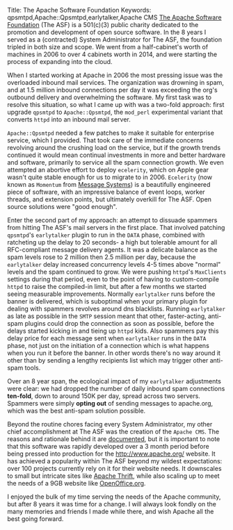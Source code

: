 Title: The Apache Software Foundation
Keywords: qpsmtpd,Apache::Qpsmtpd,earlytalker,Apache CMS
[The Apache Software Foundation](http://www.apache.org/) (The ASF) is a 501(c)(3) public
charity dedicated to the promotion and development of open source software.  In the 8 years
I served as a (contracted) System Administrator for The ASF, the foundation tripled in both
size and scope.  We went from a half-cabinet's worth of machines in 2006 to over 4 cabinets
worth in 2014, and were starting the process of expanding into the cloud.

When I started working at Apache in 2006 the most pressing issue was the overloaded inbound
mail services.  The organization was drowning in spam, and at 1.5 million inbound connections
per day it was exceeding the org's outbound delivery and overwhelming the software.  My first
task was to resolve this situation, so what I came up with was a two-fold approach: first
upgrade `qpsmtpd` to `Apache::Qpsmtpd`, the `mod_perl` experimental variant that converts `httpd`
into an inbound mail server.

`Apache::Qpsmtpd` needed a few patches to make it suitable for enterprise service, which I
provided.  That took care of the immediate concerns revolving around the crushing load on
the service, but if the growth trends continued it would mean continual investments in more
and better hardware and software, primarily to service all the spam connection growth. We
even attempted an abortive effort to deploy `ecelerity`, which on Apple gear wasn't quite
stable enough for us to migrate to in 2006.  `Ecelerity` (now known as `Momentum` from
[Message Systems](http://www.messagesystems.com)) is a beautifully engineered piece of software,
with an impressive balance of event loops, worker threads, and extension points, but ultimately
overkill for The ASF.  Open source solutions were "good enough".

Enter the second part of my approach: an attempt to dissuade spammers from hitting The ASF's
mail servers in the first place.  That involved patching `qpsmtpd`'s `earlytalker` plugin to
run in the `DATA` phase, combined with ratcheting up the delay to 20 seconds- a high but
tolerable amount for all RFC-compliant message delivery agents.  It was a delicate balance
as the spam levels rose to 2 million then 2.5 million per day, because the `earlytalker` delay
increased concurrency levels 4-5 times above "normal" levels and the spam continued to grow.
We were pushing `httpd`'s `MaxClients` settings during that period, even to the point of having
to custom-compile `httpd` to raise the compiled-in limit, but after a few months we
started seeing measurable improvements.  Normally `earlytalker` runs before the banner is
delivered, which is suboptimal when your primary plugin for dealing with spammers revolves
around dns blacklists.  Running `earlytalker` as late as possible in the `SMTP` session
meant that other, faster-acting, anti-spam plugins could drop the connection as soon as
possible, before the delays started kicking in and tieing up `httpd` kids.  Also spammers
pay this delay price for each message sent when `earlytalker` runs in the `DATA` phase, not
just on the initiation of a connection which is what happens when you run it before the
banner.  In other words there's no way around it other than by sending a lengthy recipients
list which may trigger other anti-spam tools.

Over an 8 year span, the ecological impact of my `earlytalker` adjustments were clear: we had
dropped the number of daily inbound spam connections **ten-fold**, down to around 150K per
day, spread across two servers.  Spammers were simply **opting out** of sending messages to
apache.org, which was the best anti-spam solution possible.

Beyond the routine chores facing every System Administrator, my other chief accomplishment
at The ASF was the creation of the `Apache CMS`.  The reasons and rationale behind it are
[documented](http://www.apache.org/dev/cms), but it is important to note that this software
was rapidly developed over a 3 month period before being pressed into production for the
<http://www.apache.org/> website.  It has achieved a popularity within The ASF beyond my wildest
expectations: over 100 projects currently rely on it for their website needs.  It downscales
to small but intricate sites like [Apache Thrift](http://thrift.apache.org/), while also scaling
up to meet the needs of a 9GB website like [OpenOffice.org](http://www.openoffice.org/).

I enjoyed the bulk of my time serving the needs of the Apache community, but after 8 years
it was time for a change.  I will always look fondly on the many memories and friends I made
while there, and wish Apache all the best going forward.
